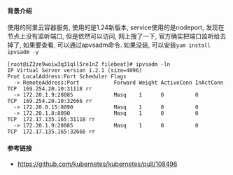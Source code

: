 #### 背景介绍

使用的阿里云容器服务, 使用的是1.24新版本, service使用的是nodeport, 发现在节点上没有监听端口, 但是依然可以访问, 网上搜了一下, 官方确实把端口监听给去掉了, 如果要查看, 可以通过apvsadm命令. 如果没装, 可以安装`yum install ipvsadm -y`

```
[root@iZ2ze9woiw3q31qll5re1nZ filebeat]# ipvsadm -ln
IP Virtual Server version 1.2.1 (size=4096)
Prot LocalAddress:Port Scheduler Flags
  -> RemoteAddress:Port           Forward Weight ActiveConn InActConn
TCP  169.254.20.10:31118 rr
  -> 172.20.1.9:28085             Masq    1      0          0
TCP  169.254.20.10:32666 rr
  -> 172.20.0.15:8090             Masq    1      0          0
  -> 172.20.1.8:8090              Masq    1      0          0
TCP  172.17.135.165:31118 rr
  -> 172.20.1.9:28085             Masq    1      0          0
TCP  172.17.135.165:32666 rr
```

#### 参考链接

* https://github.com/kubernetes/kubernetes/pull/108496
